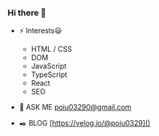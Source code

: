 ### <div align="left">Hi there 👋</div>  

- ⚡ Interests😃
  - HTML / CSS
  - DOM
  - JavaScript
  - TypeScript
  - React
  - SEO
  

- 🔭 ASK ME [poiu03290@gmail.com]() 
- ✒️ BLOG [https://velog.io/@poiu0329]()
